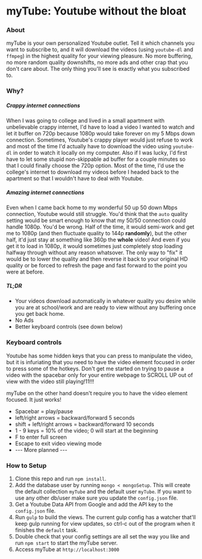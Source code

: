 # myTube: Youtube without the bloat

### About
myTube is your own personalized Youtube outlet. Tell it which channels you want to subscribe to, and it will download the videos (using `youtube-dl` and `ffmpeg`) in the highest quality for your viewing pleasure. No more buffering, no more random quality downshifts, no more ads and other crap that you don't care about. The only thing you'll see is exactly what you subscribed to.

### Why?
##### Crappy internet connections
When I was going to college and lived in a small apartment with unbelievable crappy internet, I'd have to load a video I wanted to watch and let it buffer on 720p because 1080p would take forever on my 5 Mbps down connection. Sometimes, Youtube's crappy player would just refuse to work and most of the time I'd actually have to download the video using `youtube-dl` in order to watch it locally on my computer. Also if I was lucky, I'd first have to let some stupid non-skippable ad buffer for a couple minutes so that I could finally choose the 720p option. Most of the time, I'd use the college's internet to download my videos before I headed back to the apartment so that I wouldn't have to deal with Youtube.

##### Amazing internet connections
Even when I came back home to my wonderful 50 up 50 down Mbps connection, Youtube would still struggle. You'd think that the `auto` quality setting would be smart enough to know that my 50/50 connection could handle 1080p. You'd be wrong. Half of the time, it would semi-work and get me to 1080p (and then fluctuate quality to 144p **randomly**), but the other half, it'd just stay at something like 360p the **whole** video! And even if you get it to load in 1080p, it would sometimes just completely stop loading halfway through without any reason whatsover. The only way to "fix" it would be to lower the quality and then reverse it back to your original HD quality or be forced to refresh the page and fast forward to the point you were at before.

##### TL;DR
* Your videos download automatically in whatever quality you desire while you are at school/work and are ready to view without any buffering once you get back home.
* No Ads
* Better keyboard controls (see down below)

### Keyboard controls
Youtube has some hidden keys that you can press to manipulate the video, but it is infuriating that you need to have the video element focused in order to press some of the hotkeys. Don't get me started on trying to pause a video with the spacebar only for your entire webpage to SCROLL UP out of view with the video still playing!11!!!

myTube on the other hand doesn't require you to have the video element focused. It just works!
* Spacebar = play/pause
* left/right arrows = backward/forward 5 seconds
* shift + left/right arrows = backward/forward 10 seconds
* 1 - 9 keys = 10% of the video; 0 will start at the beginning
* F to enter full screen
* Escape to exit video viewing mode
* --- More planned ---

### How to Setup
1. Clone this repo and run `npm install`.
2. Add the database user by running `mongo < mongoSetup`. This will create the default collection `myTube` and the default user `myTube`. If you want to use any other db/user make sure you update the `config.json` file.
3. Get a Youtube Data API from Google and add the API key to the `config.json` file.
4. Run `gulp` to build the views. The current gulp config has a watcher that'll keep gulp running for view updates, so ctrl-c out of the program when it finishes the `default` task.
5. Double check that your config settings are all set the way you like and run `npm start` to start the myTube server.
6. Access myTube at `http://localhost:3000`